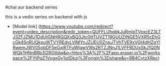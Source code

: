 #chai aur backend series 

this is a vedio series on backend with js

- [Model link] (https://www.youtube.com/redirect?event=video_description&redir_token=QUFFLUhqbkJuRmlpTVoxcEZ3LTJ3ZFJZMU1DdUtGNHRQQXxBQ3Jtc0ttTUVZT19GUUZtNGE5VXR5cEhGcGk4SnRUQkpuWTVYREdyLVlMYnJZUEU0ZnpJTVhTVE9xVGI4dHZqYlRwemJWV05obDF5eGxjRTFuWlgwVWs2RTZJNnJ1LVFFRDUxSkJ1Q0NWQk1HNnBRb3l2RGtIdw&q=https%3A%2F%2Fapp.eraser.io%2Fworkspace%2FYtPqZ1VogxGy1jzIDkzj%3Forigin%3Dshare&v=9B4CvtzXRpc)